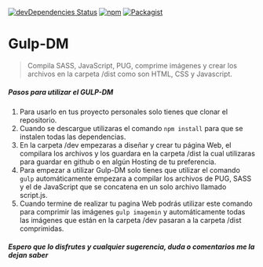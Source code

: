 

[![devDependencies Status](https://david-dm.org/dreidyy/Gulp-DM/dev-status.svg)](https://david-dm.org/dreidyy/Gulp-DM?type=dev)
[![npm](https://img.shields.io/npm/v/npm.svg?style=plastic)](https://github.com/dreidyy/Gulp-DM/)
[![Packagist](https://img.shields.io/packagist/l/doctrine/orm.svg)](https://github.com/dreidyy/Gulp-DM/edit/master/README.md)

# Gulp-DM

> Compila SASS, JavaScript, PUG, comprime imágenes y crear los archivos en la carpeta /dist como son HTML, CSS y Javascript.

##### Pasos para utilizar el GULP-DM

1. Para usarlo en tus proyecto personales solo tienes que clonar el repositorio.
2. Cuando se descargue utilizaras el comando `npm install` para que se instalen todas las dependencias.
3. En la carpeta /dev empezaras a diseñar y crear tu página Web, el compilara los archivos y los guardara en la carpeta /dist la cual utilizaras para guardar en github o en algún Hosting de tu preferencia.
4. Para empezar a utilizar Gulp-DM solo tienes que utilizar el comando `gulp` automáticamente empezara a compilar los archivos  de PUG, SASS y el de JavaScript que se concatena en un solo archivo llamado script.js.
5. Cuando termine de realizar tu pagina Web podrás utilizar este comando para comprimir las imágenes `gulp imagemin` y automáticamente todas las imágenes que están en la carpeta /dev pasaran a la carpeta /dist comprimidas.


##### Espero que lo disfrutes y cualquier sugerencia, duda o comentarios me la dejan saber
